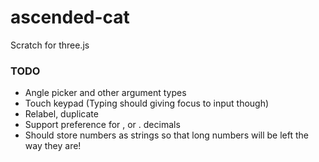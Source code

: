 # ascended-cat
Scratch for three.js

### TODO

- Angle picker and other argument types
- Touch keypad (Typing should giving focus to input though)
- Relabel, duplicate
- Support preference for , or . decimals
- Should store numbers as strings so that long numbers will be left the way they are!
